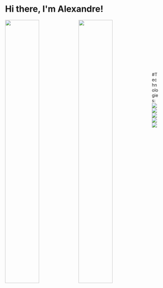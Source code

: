 # Hi there, I'm Alexandre! 
<img align="left" width="47%" src="https://github-readme-stats.vercel.app/api?username=AlexandreDresch&show_icons=true&theme=dark" />
<img align="left" width="47%" src="https://github-readme-stats.vercel.app/api/top-langs/?username=AlexandreDresch&layout=compact" /> 
<br />
<br />
<br />
<br />
<br />
<br />
<br />
<br />
<br />
<br />
#Technologies:
<img align="left" src="https://img.shields.io/badge/react%20-%2320232a.svg?&style=for-the-badge&logo=react&logoColor=%2361DAFB" />
<img align="left" src="https://img.shields.io/badge/react_native-%2320232a.svg?style=for-the-badge&logo=react&logoColor=%2361DAFB" />
<img align="left" src="https://img.shields.io/badge/javascript-%23323330.svg?style=for-the-badge&logo=javascript&logoColor=%23F7DF1E" />
<img align="left"src="https://img.shields.io/badge/typescript-%23007ACC.svg?style=for-the-badge&logo=typescript&logoColor=white" />
<img align="left"src="https://img.shields.io/badge/Node.js-43853D?style=for-the-badge&logo=node.js&logoColor=white" />



